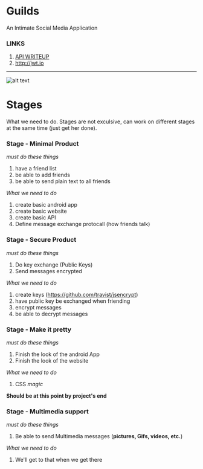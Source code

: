 # Guilds
An Intimate Social Media Application

### LINKS
1. [API WRITEUP](API/README.md)
2. http://jwt.io
___

![alt text](https://github.com/atarisafari/LargeProject/blob/master/web/src/imgs/0_GuildSword_Icon.png)

# Stages

What we need to do. Stages are not exculsive, can work on different stages at the same time (just get her done).

### Stage - Minimal Product

*must do these things*

1. have a friend list
2. be able to add friends
3. be able to send plain text to all friends

*What we need to do*

1. create basic android app
2. create basic website
3. create basic API
4. Define message exchange protocall (how friends talk)

### Stage - Secure Product

*must do these things*

1. Do key exchange (Public Keys)
2. Send messages encrypted

*What we need to do*

1. create keys (https://github.com/travist/jsencrypt)
2. have public key be exchanged when friending
3. encrypt messages
4. be able to decrypt messages

### Stage - Make it pretty

*must do these things*

1. Finish the look of the android App
2. Finish the look of the website

*What we need to do*

1. CSS *magic*

**Should be at this point by project's end**

### Stage - Multimedia support

*must do these things*

1. Be able to send Multimedia messages (**pictures, Gifs, videos, etc.**)

*What we need to do*

1. We'll get to that when we get there
